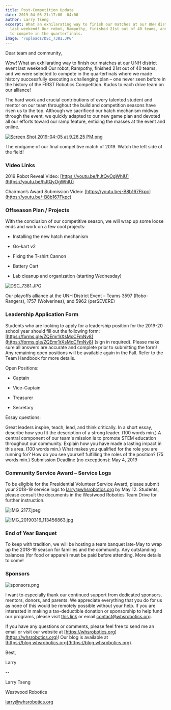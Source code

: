 ```yaml
---
title: Post-Competition Update
date: 2019-04-05 21:17:00 -04:00
author: Larry Tseng
excerpt: What an exhilarating way to finish our matches at our UNH district event
  last weekend! Our robot, Rampothy, finished 21st out of 40 teams, and we were selected
  to compete in the quarterfinals.
image: "/uploads/DSC_7381.JPG"
---
```


Dear team and community,

Wow! What an exhilarating way to finish our matches at our UNH district event last weekend! Our robot, Rampothy, finished 21st out of 40 teams, and we were selected to compete in the quarterfinals where we made history successfully executing a challenging plan – one never seen before in the history of the FIRST Robotics Competition. Kudos to each drive team on our alliance!

The hard work and crucial contributions of every talented student and mentor on our team throughout the build and competition seasons have risen us to the top. Although we sacrificed our hatch mechanism midway through the event, we quickly adapted to our new game plan and devoted all our efforts toward our ramp feature, enticing the masses at the event and online.

[![Screen Shot 2019-04-05 at 9.26.25 PM.png](/uploads/Screen%20Shot%202019-04-05%20at%209.26.25%20PM.png)](https://www.youtube.com/watch?v=GxLf-ustTCE&autoplay=1)

The endgame of our final competitive match of 2019. Watch the left side of the field!

### Video Links


2019 Robot Reveal Video: [https://youtu.be/hJtQyOgWhIU](https://youtu.be/hJtQyOgWhIU)

Chairman’s Award Submission Video: [https://youtu.be/-B8b167Fkpc](https://youtu.be/-B8b167Fkpc)

### Offseason Plan / Projects


With the conclusion of our competitive season, we will wrap up some loose ends and work on a few cool projects:

* Installing the new hatch mechanism

* Go-kart v2

* Fixing the T-shirt Cannon

* Battery Cart

* Lab cleanup and organization (starting Wednesday)

![DSC_7381.JPG](/uploads/DSC_7381.JPG)

Our playoffs alliance at the UNH District Event – Teams 3597 (Robo-Rangers), 1757 (Wolverines), and 5962 (perSEVERE)

### Leadership Application Form


Students who are looking to apply for a leadership position for the 2019-20 school year should fill out the following form: [https://forms.gle/ZQEmr1rXsMcCFmNy8](https://forms.gle/ZQEmr1rXsMcCFmNy8) (sign in required). Please make sure all answers are accurate and complete prior to submitting the form! Any remaining open positions will be available again in the Fall. Refer to the Team Handbook for more details.

Open Positions:

* Captain

* Vice-Captain

* Treasurer

* Secretary
  

Essay questions:

Great leaders inspire, teach, lead, and think critically. In a short essay, describe how you fit the description of a strong leader. (100 words min.)
A central component of our team's mission is to promote STEM education throughout our community. Explain how you have made a lasting impact in this area. (100 words min.)
What makes you qualified for the role you are running for? How do you see yourself fulfilling the roles of the position? (75 words min.)
Submission Deadline (no exceptions): May 4, 2019

### Community Service Award – Service Logs


To be eligible for the Presidential Volunteer Service Award, please submit your 2018-19 service logs to larry@whsrobotics.org by May 12. Students, please consult the documents in the Westwood Robotics Team Drive for further instruction.

![IMG_2177.jpeg](/uploads/IMG_2177.jpeg)

![IMG_20190316_113456863.jpg](/uploads/IMG_20190316_113456863.jpg)

### End of Year Banquet


To keep with tradition, we will be hosting a team banquet late-May to wrap up the 2018-19 season for families and the community. Any outstanding balances (for food or apparel) must be paid before attending. More details to come!

### Sponsors

![sponsors.png](/uploads/sponsors.png)

I want to especially thank our continued support from dedicated sponsors, mentors, donors, and parents. We appreciate everything that you do for us as none of this would be remotely possible without your help. If you are interested in making a tax-deductible donation or sponsorship to help fund our programs, please visit [this link](https://whsrobotics.org/community/sponsors/Westwood%20Robotics%20Sponsorship%20Information%202018-19.pdf) or email contact@whsrobotics.org.

If you have any questions or comments, please feel free to send me an email or visit our website at [https://whsrobotics.org](https://whsrobotics.org)! Our blog is available at [https://blog.whsrobotics.org](https://blog.whsrobotics.org).

Best,


Larry

--


Larry Tseng


Westwood Robotics


larry@whsrobotics.org